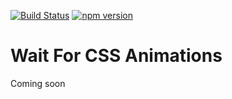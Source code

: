 [![Build Status](https://travis-ci.org/mkay581/wait-for-element-animation.svg?branch=master)](https://travis-ci.org/mkay581/wait-for-element-animation)
[![npm version](https://badge.fury.io/js/wait-for-element-animation.svg)](https://badge.fury.io/js/wait-for-element-animation)

# Wait For CSS Animations

Coming soon

